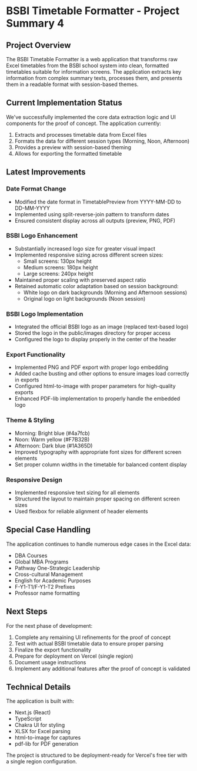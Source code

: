 # BSBI Timetable Formatter - Project Summary 4

## Project Overview
The BSBI Timetable Formatter is a web application that transforms raw Excel timetables from the BSBI school system into clean, formatted timetables suitable for information screens. The application extracts key information from complex summary texts, processes them, and presents them in a readable format with session-based themes.

## Current Implementation Status
We've successfully implemented the core data extraction logic and UI components for the proof of concept. The application currently:

1. Extracts and processes timetable data from Excel files
2. Formats the data for different session types (Morning, Noon, Afternoon)
3. Provides a preview with session-based theming
4. Allows for exporting the formatted timetable

## Latest Improvements

### Date Format Change
- Modified the date format in TimetablePreview from YYYY-MM-DD to DD-MM-YYYY
- Implemented using split-reverse-join pattern to transform dates
- Ensured consistent display across all outputs (preview, PNG, PDF)

### BSBI Logo Enhancement
- Substantially increased logo size for greater visual impact
- Implemented responsive sizing across different screen sizes:
  - Small screens: 130px height
  - Medium screens: 180px height
  - Large screens: 240px height
- Maintained proper scaling with preserved aspect ratio
- Retained automatic color adaptation based on session background:
  - White logo on dark backgrounds (Morning and Afternoon sessions)
  - Original logo on light backgrounds (Noon session)

### BSBI Logo Implementation
- Integrated the official BSBI logo as an image (replaced text-based logo)
- Stored the logo in the public/images directory for proper access
- Configured the logo to display properly in the center of the header

### Export Functionality
- Implemented PNG and PDF export with proper logo embedding
- Added cache busting and other options to ensure images load correctly in exports
- Configured html-to-image with proper parameters for high-quality exports
- Enhanced PDF-lib implementation to properly handle the embedded logo

### Theme & Styling
- Morning: Bright blue (#4a7fcb)
- Noon: Warm yellow (#F7B32B)
- Afternoon: Dark blue (#1A365D)
- Improved typography with appropriate font sizes for different screen elements
- Set proper column widths in the timetable for balanced content display

### Responsive Design
- Implemented responsive text sizing for all elements
- Structured the layout to maintain proper spacing on different screen sizes
- Used flexbox for reliable alignment of header elements

## Special Case Handling
The application continues to handle numerous edge cases in the Excel data:

- DBA Courses
- Global MBA Programs
- Pathway One-Strategic Leadership
- Cross-cultural Management
- English for Academic Purposes
- F-Y1-T1/F-Y1-T2 Prefixes
- Professor name formatting

## Next Steps
For the next phase of development:

1. Complete any remaining UI refinements for the proof of concept
2. Test with actual BSBI timetable data to ensure proper parsing
3. Finalize the export functionality
4. Prepare for deployment on Vercel (single region)
5. Document usage instructions
6. Implement any additional features after the proof of concept is validated

## Technical Details
The application is built with:
- Next.js (React)
- TypeScript
- Chakra UI for styling
- XLSX for Excel parsing
- html-to-image for captures
- pdf-lib for PDF generation

The project is structured to be deployment-ready for Vercel's free tier with a single region configuration. 